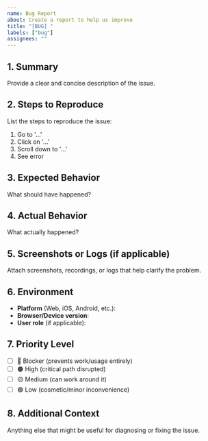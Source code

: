 ```yaml
---
name: Bug Report
about: Create a report to help us improve
title: "[BUG] "
labels: ["bug"]
assignees: ""
---
```


## 1. Summary

Provide a clear and concise description of the issue.

## 2. Steps to Reproduce

List the steps to reproduce the issue:

1. Go to '...'
2. Click on '...'
3. Scroll down to '...'
4. See error

## 3. Expected Behavior

What should have happened?

## 4. Actual Behavior

What actually happened?

## 5. Screenshots or Logs (if applicable)

Attach screenshots, recordings, or logs that help clarify the problem.

## 6. Environment

- **Platform** (Web, iOS, Android, etc.):
- **Browser/Device version**:
- **User role** (if applicable):

## 7. Priority Level

- [ ] 🔴 Blocker (prevents work/usage entirely)
- [ ] 🟠 High (critical path disrupted)
- [ ] 🟡 Medium (can work around it)
- [ ] 🟢 Low (cosmetic/minor inconvenience)

## 8. Additional Context

Anything else that might be useful for diagnosing or fixing the issue. 